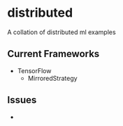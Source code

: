# distributed
A collation of distributed ml examples

## Current Frameworks
- TensorFlow
    - MirroredStrategy

## Issues
- 
